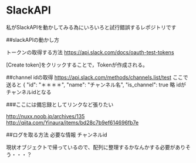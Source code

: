 # SlackAPI

私がSlackAPIを動かしてみる為にいろいろと試行錯誤するレポジトリです


##slackAPIの動かし方

トークンの取得する方法
https://api.slack.com/docs/oauth-test-tokens


[Create token]をクリックすることで，Tokenが作成される。



##channel idの取得
https://api.slack.com/methods/channels.list/test
ここで送ると
        {
            "id": "＊＊＊＊",
            "name": "チャンネル名",
            "is_channel": true
            略
idがチャンネルidとなる

###ここには備忘録としてリンクなど張りたい

http://nuxx.noob.jp/archives/135
http://qiita.com/Yinaura/items/bd28c7b9ef614696fb7e

##ログを取る方法
必要な情報
チャンネルid

現状オブジェクトで帰っているので、配列に整理するかなんかする必要がありそう・・・？